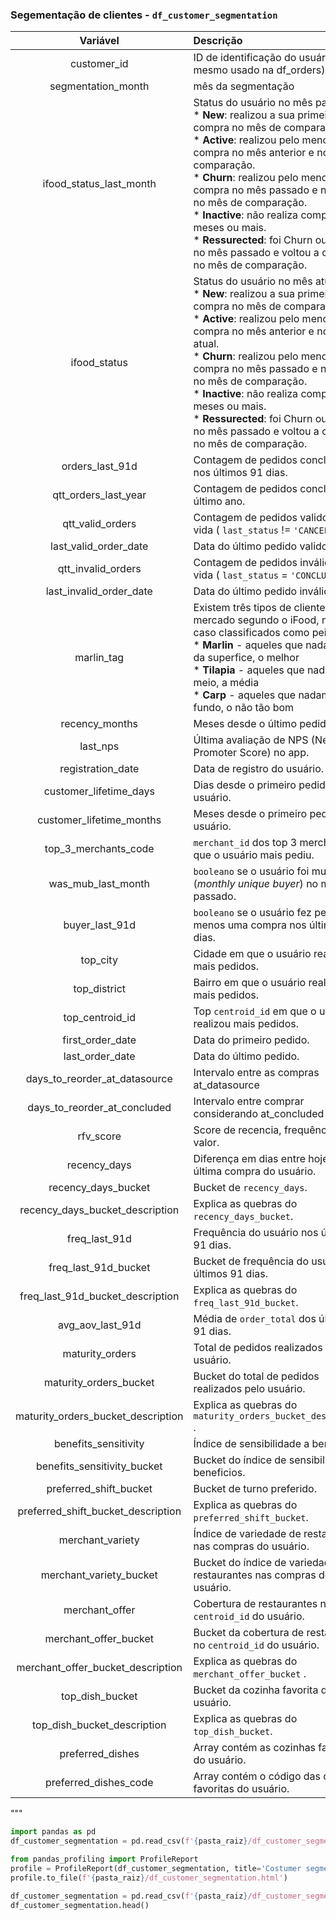 ### Segementação de clientes - `df_customer_segmentation`



| Variável 	| Descrição 	|
|:-:	|:-	|
| customer_id 	| ID de identificação do usuário   (o mesmo usado na df_orders) 	|
| segmentation_month 	| mês da segmentação 	|
| ifood_status_last_month 	| Status   do usuário no mês passado:<br>     * **New**: realizou a sua primeira compra no mês de comparação.<br>     * **Active**: realizou pelo menos uma compra no mês anterior e no mês de   comparação.<br> * **Churn**: realizou pelo menos uma compra no mês passado e nenhuma no   mês de comparação.<br>     * **Inactive**: não realiza compras há 2 meses ou mais.<br>    * **Ressurected**: foi Churn ou Inactive no mês passado e voltou a comprar no mês   de comparação. 	|
| ifood_status 	| Status   do usuário no mês atual:<br>     * **New**: realizou a sua primeira compra no mês de comparação.<br>     * **Active**: realizou pelo menos uma compra no mês anterior e no mês   atual.<br>     * **Churn**: realizou pelo menos uma compra no mês passado e nenhuma no mês de   comparação.<br>     * **Inactive**: não realiza compras há 2 meses ou mais.<br>     * **Ressurected**: foi Churn ou Inactive no mês passado e voltou a comprar no mês   de comparação. 	|
| orders_last_91d 	| Contagem   de pedidos concluídos nos últimos 91 dias. 	|
| qtt_orders_last_year 	| Contagem   de pedidos concluídos no último ano. 	|
| qtt_valid_orders 	| Contagem   de pedidos validos na vida ( `last_status` != `'CANCELLED'` ). 	|
| last_valid_order_date 	| Data   do último pedido validos. 	|
| qtt_invalid_orders 	| Contagem   de pedidos inválidos na vida ( `last_status` = `'CONCLUDED'`). 	|
| last_invalid_order_date 	| Data   do último pedido inválido. 	|
| marlin_tag 	| Existem três tipos de clientes no mercado segundo o iFood, nesse caso classificados como peixe: <br>     * **Marlin** - aqueles que nadam perto da superfice, o melhor<br>     * **Tilapia** - aqueles que nadam no meio, a média<br>     * **Carp** - aqueles que nadam no fundo, o não tão bom<br>      	|
| recency_months 	| Meses   desde o último pedido. 	|
| last_nps 	| Última   avaliação de NPS (Net Promoter Score) no app. 	|
| registration_date 	| Data de registro do usuário. 	|
| customer_lifetime_days 	| Dias desde o primeiro pedido do usuário. 	|
| customer_lifetime_months 	| Meses desde o primeiro pedido do usuário. 	|
| top_3_merchants_code 	| `merchant_id` dos top 3 merchants em que o usuário mais pediu. 	|
| was_mub_last_month 	| `booleano` se o usuário foi mub (*monthly unique buyer*) no mês passado. 	|
| buyer_last_91d 	| `booleano` se o usuário fez pelo menos uma compra nos últimos 91 dias. 	|
| top_city 	| Cidade em que o usuário realizou mais pedidos. 	|
| top_district 	| Bairro em que o usuário realizou mais pedidos. 	|
| top_centroid_id 	| Top `centroid_id` em que o usuário realizou mais pedidos. |
| first_order_date 	| Data do primeiro pedido. 	|
| last_order_date 	| Data do último pedido. 	|
| days_to_reorder_at_datasource 	| Intervalo entre as compras at_datasource 	|
| days_to_reorder_at_concluded 	| Intervalo entre comprar considerando at_concluded 	|
| rfv_score 	| Score de recencia, frequência e valor. 	|
| recency_days 	| Diferença em dias entre hoje e a última compra do usuário. 	|
| recency_days_bucket 	| Bucket de `recency_days`. 	|
| recency_days_bucket_description 	| Explica as quebras do `recency_days_bucket`. 	|
| freq_last_91d 	| Frequência do usuário nos últimos 91 dias. 	|
| freq_last_91d_bucket 	| Bucket de frequência do usuário nos últimos 91 dias. 	|
| freq_last_91d_bucket_description 	| Explica as quebras do `freq_last_91d_bucket`. 	|
| avg_aov_last_91d 	| Média de `order_total` dos últimos 91 dias. 	|
| maturity_orders 	| Total de pedidos realizados pelo usuário. 	|
| maturity_orders_bucket 	| Bucket do total de pedidos realizados pelo usuário. 	|
| maturity_orders_bucket_description 	| Explica as quebras do `maturity_orders_bucket_description` . 	|
| benefits_sensitivity 	| Índice de sensibilidade a benefícios. 	|
| benefits_sensitivity_bucket 	| Bucket do índice de sensibilidade a beneficios. 	|
| preferred_shift_bucket 	| Bucket de turno preferido. 	|
| preferred_shift_bucket_description 	| Explica as quebras do `preferred_shift_bucket`. 	|
| merchant_variety 	| Índice de variedade de restaurantes nas compras do usuário. 	|
| merchant_variety_bucket 	| Bucket do índice de variedade de restaurantes nas compras do usuário. 	|
| merchant_offer 	| Cobertura de restaurantes no `centroid_id` do usuário. 	|
| merchant_offer_bucket 	| Bucket da cobertura de restaurantes no `centroid_id` do usuário. 	|
| merchant_offer_bucket_description 	| Explica as quebras do `merchant_offer_bucket` . 	|
| top_dish_bucket 	| Bucket da cozinha favorita do usuário. 	|
| top_dish_bucket_description 	| Explica as quebras do `top_dish_bucket`. 	|
| preferred_dishes 	| Array contém as cozinhas favoritas do usuário. 	|
| preferred_dishes_code 	| Array contém o código das cozinhas favoritas do usuário. 	|
"""

```python
import pandas as pd
df_customer_segmentation = pd.read_csv(f'{pasta_raiz}/df_customer_segmentation.csv', sep=';')

from pandas_profiling import ProfileReport
profile = ProfileReport(df_customer_segmentation, title='Costumer segmentation')
profile.to_file(f'{pasta_raiz}/df_customer_segmentation.html')

df_customer_segmentation = pd.read_csv(f'{pasta_raiz}/df_customer_segmentation.csv', sep=';')
df_customer_segmentation.head()


```

